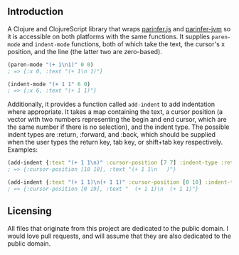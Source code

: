 ## Introduction

A Clojure and ClojureScript library that wraps [parinfer.js](https://github.com/shaunlebron/parinfer) and [parinfer-jvm](https://github.com/oakmac/parinfer-jvm) so it is accessible on both platforms with the same functions. It supplies `paren-mode` and `indent-mode` functions, both of which take the text, the cursor's x position, and the line (the latter two are zero-based).

```clojure
(paren-mode "(+ 1\n1)" 0 0)
; => {:x 0, :text "(+ 1\n 1)"}

(indent-mode "(+ 1 1" 6 0)
; => {:x 6, :text "(+ 1 1)"}
```

Additionally, it provides a function called `add-indent` to add indentation where appropriate. It takes a map containing the text, a cursor position (a vector with two numbers representing the begin and end cursor, which are the same number if there is no selection), and the indent type. The possible indent types are :return, :forward, and :back, which should be supplied when the user types the return key, tab key, or shift+tab key respectively. Examples:

```clojure
(add-indent {:text "(+ 1 1\n)" :cursor-position [7 7] :indent-type :return})
; => {:cursor-position [10 10], :text "(+ 1 1\n   )"}

(add-indent {:text "(+ 1 1)\n(+ 1 1)" :cursor-position [0 10] :indent-type :forward})
; => {:cursor-position [0 19], :text "  (+ 1 1)\n  (+ 1 1)"}
```

## Licensing

All files that originate from this project are dedicated to the public domain. I would love pull requests, and will assume that they are also dedicated to the public domain.
